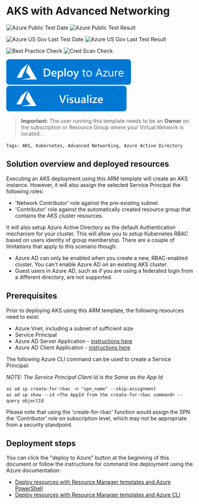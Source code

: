 # AKS with Advanced Networking

![Azure Public Test Date](https://azurequickstartsservice.blob.core.windows.net/badges/101-aks-advanced-networking-aad/PublicLastTestDate.svg)
![Azure Public Test Result](https://azurequickstartsservice.blob.core.windows.net/badges/101-aks-advanced-networking-aad/PublicDeployment.svg)

![Azure US Gov Last Test Date](https://azurequickstartsservice.blob.core.windows.net/badges/101-aks-advanced-networking-aad/FairfaxLastTestDate.svg)
![Azure US Gov Last Test Result](https://azurequickstartsservice.blob.core.windows.net/badges/101-aks-advanced-networking-aad/FairfaxDeployment.svg)

![Best Practice Check](https://azurequickstartsservice.blob.core.windows.net/badges/101-aks-advanced-networking-aad/BestPracticeResult.svg)
![Cred Scan Check](https://azurequickstartsservice.blob.core.windows.net/badges/101-aks-advanced-networking-aad/CredScanResult.svg)

[![Deploy To Azure](https://raw.githubusercontent.com/Azure/azure-quickstart-templates/master/1-CONTRIBUTION-GUIDE/images/deploytoazure.svg?sanitize=true)](https://portal.azure.com/#create/Microsoft.Template/uri/https%3A%2F%2Fraw.githubusercontent.com%2FAzure%2Fazure-quickstart-templates%2Fmaster%2F101-aks-advanced-networking-aad%2Fazuredeploy.json)
[![Visualize](https://raw.githubusercontent.com/Azure/azure-quickstart-templates/master/1-CONTRIBUTION-GUIDE/images/visualizebutton.svg?sanitize=true)](http://armviz.io/#/?load=https%3A%2F%2Fraw.githubusercontent.com%2FAzure%2Fazure-quickstart-templates%2Fmaster%2F101-aks-advanced-networking-aad%2Fazuredeploy.json)

> **Important:** The user running this template needs to be an **Owner** on the
> subscription or Resource Group where your Virtual Network is located.

`Tags: AKS, Kubernetes, Advanced Networking, Azure Active Directory`

## Solution overview and deployed resources

Executing an AKS deployment using this ARM template will create an AKS instance.
However, it will also assign the selected Service Principal the following roles:

- 'Network Contributor' role against the pre-existing subnet.
- 'Contributor' role against the automatically created resource group that
  contains the AKS cluster resources.

It will also setup Azure Active Directory as the default Authentication
mechanism for your cluster. This will allow you to setup Kubernetes RBAC based
on users identity of group membership. There are a couple of limitations that
apply to this scenario though:

- Azure AD can only be enabled when you create a new, RBAC-enabled cluster. You
  can't enable Azure AD on an existing AKS cluster.
- Guest users in Azure AD, such as if you are using a federated login from a
  different directory, are not supported.

## Prerequisites

Prior to deploying AKS using this ARM template, the following resources need to
exist:

- Azure Vnet, including a subnet of sufficient size
- Service Principal
- Azure AD Server Application -
  [instructions here](https://docs.microsoft.com/en-us/azure/aks/aad-integration#create-server-application)
- Azure AD Client Application -
  [instructions here](https://docs.microsoft.com/en-us/azure/aks/aad-integration#create-client-application)

The following Azure CLI command can be used to create a Service Principal:

_NOTE: The Service Principal Client Id is the Same as the App Id_

```shell
az ad sp create-for-rbac -n "spn_name" --skip-assignment
az ad sp show --id <The AppId from the create-for-rbac command> --query objectId
```

Please note that using the 'create-for-rbac' function would assign the SPN the
'Contributor' role on subscription level, which may not be appropriate from a
security standpoint.

## Deployment steps

You can click the "deploy to Azure" button at the beginning of this document or
follow the instructions for command line deployment using the Azure
documentation:

- [Deploy resources with Resource Manager templates and Azure PowerShell](https://docs.microsoft.com/en-us/azure/azure-resource-manager/resource-group-template-deploy)
- [Deploy resources with Resource Manager templates and Azure CLI](https://docs.microsoft.com/en-us/azure/azure-resource-manager/resource-group-template-deploy-cli)
